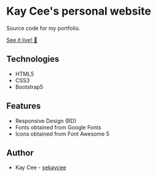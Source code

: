 # Kay Cee's personal website
Source code for my portfolio.

[See it live! :rocket:](https://sekaycee.github.io) 

## Technologies
* HTML5
* CSS3
* Bootstrap5

## Features
* Responsive Design (RD)
* Fonts obtained from Google Fonts
* Icons obtained from Font Awesome 5

## Author
* Kay Cee - [sekaycee](https://github.com/sekaycee)
